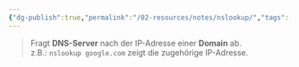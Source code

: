 ```yaml
---
{"dg-publish":true,"permalink":"/02-resources/notes/nslookup/","tags":["linux/command","windows/command"]}
---
```


>Fragt **DNS-Server** nach der IP-Adresse einer **Domain** ab.  
z.B.: `nslookup google.com` zeigt die zugehörige IP-Adresse.